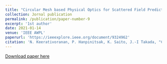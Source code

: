 ```yaml
---
title: "Circular Mesh based Physical Optics for Scattered Field Prediction"
collection: Jornal publication
permalink: /publication/paper-number-9
excerpt: '1st author'
date: 2021-01-14
venue: 'IEEE AWPL'
paperurl: 'https://ieeexplore.ieee.org/document/9324962'
citation: 'N. Keerativoranan, P. Hanpinitsak, K. Saito, J.-I Takada, "Circular Mesh based Physical Optics for Scattered Field Prediction," <i>IEEE Antenna and Wireless Propagation Letter</i>, Early Access, Jan. 2021.'
---
```


[Download paper here](https://ieeexplore.ieee.org/document/9324962)




